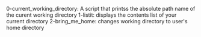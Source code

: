 0-current_working_directory: A script that printss the absolute path name of the curent working directory
1-listit: displays the contents list of your current directory
2-bring_me_home: changes working directory to user's home directory
